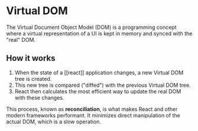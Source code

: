 # Virtual DOM

The Virtual Document Object Model (DOM) is a programming concept where a virtual representation of a UI is kept in memory and synced with the "real" DOM.

## How it works

1.  When the state of a [[react]] application changes, a new Virtual DOM tree is created.
2.  This new tree is compared ("diffed") with the previous Virtual DOM tree.
3.  React then calculates the most efficient way to update the real DOM with these changes.

This process, known as **reconciliation**, is what makes React and other modern frameworks performant. It minimizes direct manipulation of the actual DOM, which is a slow operation.
